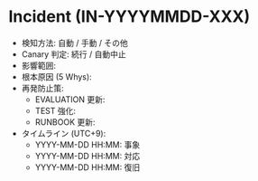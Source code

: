 # Incident (IN-YYYYMMDD-XXX)

- 検知方法: 自動 / 手動 / その他
- Canary 判定: 続行 / 自動中止
- 影響範囲:
- 根本原因 (5 Whys):
- 再発防止策:
  - EVALUATION 更新:
  - TEST 強化:
  - RUNBOOK 更新:
- タイムライン (UTC+9):
  - YYYY-MM-DD HH:MM: 事象
  - YYYY-MM-DD HH:MM: 対応
  - YYYY-MM-DD HH:MM: 復旧
